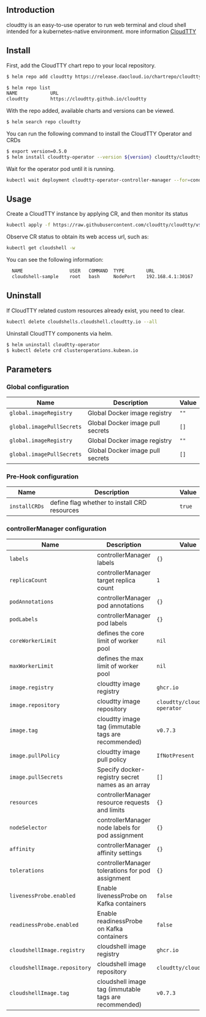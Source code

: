 ## Introduction

cloudtty is an easy-to-use operator to run web terminal and cloud shell intended for a kubernetes-native environment. more information [CloudTTY](https://github.com/cloudtty/cloudtty/blob/main/README.md)

## Install

First, add the CloudTTY chart repo to your local repository.
``` bash
$ helm repo add cloudtty https://release.daocloud.io/chartrepo/cloudtty

$ helm repo list
NAME          	URL
cloudtty        https://cloudtty.github.io/cloudtty
```

With the repo added, available charts and versions can be viewed.
``` bash
$ helm search repo cloudtty
```

You can run the following command to install the CloudTTY Operator and CRDs
``` bash
$ export version=0.5.0
$ helm install cloudtty-operator --version ${version} cloudtty/cloudtty 
```

Wait for the operator pod until it is running.
``` bash
kubectl wait deployment cloudtty-operator-controller-manager --for=condition=Available=True
```

## Usage
Create a CloudTTY instance by applying CR, and then monitor its status
``` bash
kubectl apply -f https://raw.githubusercontent.com/cloudtty/cloudtty/v${version}/config/samples/local_cluster_v1alpha1_cloudshell.yaml
```

Observe CR status to obtain its web access url, such as:
``` bash
kubectl get cloudshell -w
```
You can see the following information:
``` bash
  NAME                 USER   COMMAND  TYPE        URL                 PHASE   AGE
  cloudshell-sample    root   bash     NodePort    192.168.4.1:30167   Ready   31s
```

## Uninstall

If CloudTTY related custom resources already exist, you need to clear.
``` bash
kubectl delete cloudshells.cloudshell.cloudtty.io --all
```

Uninstall CloudTTY components via helm.
``` bash
$ helm uninstall cloudtty-operator 
$ kubectl delete crd clusteroperations.kubean.io
```

## Parameters

### Global configuration

| Name                      | Description                      | Value |
| ------------------------- | -------------------------------- | ----- |
| `global.imageRegistry`    | Global Docker image registry     | `""`  |
| `global.imagePullSecrets` | Global Docker image pull secrets | `[]`  |
| `global.imageRegistry`    | Global Docker image registry     | `""`  |
| `global.imagePullSecrets` | Global Docker image pull secrets | `[]`  |

### Pre-Hook configuration

| Name          | Description                                  | Value  |
| ------------- | -------------------------------------------- | ------ |
| `installCRDs` | define flag whether to install CRD resources | `true` |

### controllerManager configuration

| Name                         | Description                                           | Value                          |
| ---------------------------- | ----------------------------------------------------- |--------------------------------|
| `labels`                     | controllerManager labels                              | `{}`                           |
| `replicaCount`               | controllerManager target replica count                | `1`                            |
| `podAnnotations`             | controllerManager pod annotations                     | `{}`                           |
| `podLabels`                  | controllerManager pod labels                          | `{}`                           |
| `coreWorkerLimit`            | defines the core limit of worker pool                 | `nil`                          |
| `maxWorkerLimit`             | defines the max limit of worker pool                  | `nil`                          |
| `image.registry`             | cloudtty image registry                               | `ghcr.io`                      |
| `image.repository`           | cloudtty image repository                             | `cloudtty/cloudshell-operator` |
| `image.tag`                  | cloudtty image tag (immutable tags are recommended)   | `v0.7.3`                       |
| `image.pullPolicy`           | cloudtty image pull policy                            | `IfNotPresent`                 |
| `image.pullSecrets`          | Specify docker-registry secret names as an array      | `[]`                           |
| `resources`                  | controllerManager resource requests and limits        | `{}`                           |
| `nodeSelector`               | controllerManager node labels for pod assignment      | `{}`                           |
| `affinity`                   | controllerManager affinity settings                   | `{}`                           |
| `tolerations`                | controllerManager tolerations for pod assignment      | `{}`                           |
| `livenessProbe.enabled`      | Enable livenessProbe on Kafka containers              | `false`                        |
| `readinessProbe.enabled`     | Enable readinessProbe on Kafka containers             | `false`                        |
| `cloudshellImage.registry`   | cloudshell image registry                             | `ghcr.io`                      |
| `cloudshellImage.repository` | cloudshell image repository                           | `cloudtty/cloudshell`          |
| `cloudshellImage.tag`        | cloudshell image tag (immutable tags are recommended) | `v0.7.3`                       |
